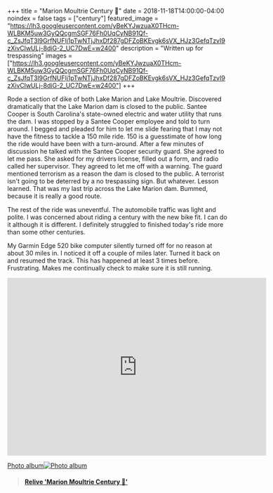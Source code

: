 +++
title =  "Marion Moultrie Century 💯"
date = 2018-11-18T14:00:00-04:00
noindex = false
tags = ["century"]
featured_image = "https://lh3.googleusercontent.com/yBeKYJwzuaX0THcm-WLBKM5uw3GyQQcgmSGF76Fh0UqCyNB91Qf-c_ZsJfqT3l9GrfNUFlj1pTwNTjJhxDf287gDFZoBKEvgk6sVX_HJz3GefqTzvI9zXivClwULj-8diG-2_UC7DwE=w2400"
description = "Written up for trespassing"
images = ["https://lh3.googleusercontent.com/yBeKYJwzuaX0THcm-WLBKM5uw3GyQQcgmSGF76Fh0UqCyNB91Qf-c_ZsJfqT3l9GrfNUFlj1pTwNTjJhxDf287gDFZoBKEvgk6sVX_HJz3GefqTzvI9zXivClwULj-8diG-2_UC7DwE=w2400"]
+++

Rode a section of dike of both Lake Marion and Lake Moultrie. Discovered dramatically that the Lake Marion dam is closed to the public. Santee Cooper is South Carolina's state-owned electric and water utility that runs the dam. I was stopped by a Santee Cooper employee and told to turn around. I begged and pleaded for him to let me slide fearing that I may not have the fitness to tackle a 150 mile ride. 150 is a guesstimate of how long the ride would have been with a turn-around. After a few minutes of discussion he talked with the Santee Cooper security guard. She agreed to let me pass. She asked for my drivers license, filled out a form, and radio called her supervisor. They agreed to let me off with a warning. The guard mentioned terrorism as a reason the dam is closed to the public. A terrorist isn't going to be deterred by a no trespassing sign. But whatever. Lesson learned. That was my last trip across the Lake Marion dam. Bummed, because it is really a good route.

The rest of the ride was uneventful. The automobile traffic was light and polite. I was concerned about riding a century with the new bike fit. I can do it although it is different. I definitely struggled to finished today's ride more than some other centuries.   

My Garmin Edge 520 bike computer silently turned off for no reason at about 30 miles in. I noticed it off a couple of miles later. Turned it back on and resumed the track. This has happened at least 3 times before. Frustrating. Makes me continually check to make sure it is still running.

<iframe height='405' width='590' frameborder='0' allowtransparency='true' scrolling='no' src='https://www.strava.com/activities/1972614641/embed/af4892e206a4d3fb3c596496114e554a78bae359'></iframe>

 [Photo album![Photo album](https://lh3.googleusercontent.com/1ydjQ7kT8opXo2OfowRhhEeZwxYc6BJ_veRXnErrp0kWBGbSKhnGc5e1Q80iANrGjdRvKdy3mM4x0as8mz71-rfNeHvpFqOsXe8ALnptLJa6T0BFyQcWQspLLva4c_HadPm2eKX7xZo=w2400)](https://photos.app.goo.gl/noST265R1VQmRasPA)

 <blockquote class="embedly-card" data-card-controls="0" data-card-key="f1631a41cb254ca5b035dc5747a5bd75"><h4><a href="https://www.relive.cc/view/1972614641?r=embed-site">Relive 'Marion Moultrie Century 💯'</a></h4></blockquote>
         <script async src="https://cdn.embedly.com/widgets/platform.js" charset="UTF-8"></script>
